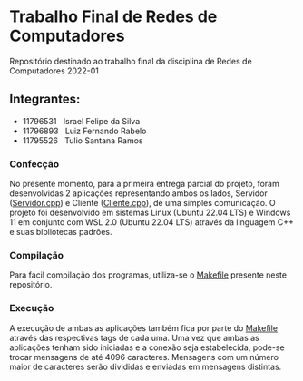 # Trabalho Final de Redes de Computadores
Repositório destinado ao trabalho final da disciplina de Redes de Computadores 2022-01

## Integrantes:
- 11796531 &nbsp; Israel Felipe da Silva
- 11796893 &nbsp; Luiz Fernando Rabelo
- 11795526 &nbsp; Tulio Santana Ramos

### Confecção
No presente momento, para a primeira entrega parcial do projeto, foram desenvolvidas 2 aplicações representando ambos os lados, Servidor ([Servidor.cpp](https://github.com/Tulio-Santana-Ramos/TrabalhoFinalRedes/blob/main/Servidor.cpp)) e Cliente ([Cliente.cpp](https://github.com/Tulio-Santana-Ramos/TrabalhoFinalRedes/blob/main/Cliente.cpp)), de uma simples comunicação.
O projeto foi desenvolvido em sistemas Linux (Ubuntu 22.04 LTS) e Windows 11 em conjunto com WSL 2.0 (Ubuntu 22.04 LTS) através da linguagem C++ e suas bibliotecas padrões.

### Compilação
Para fácil compilação dos programas, utiliza-se o [Makefile](https://github.com/Tulio-Santana-Ramos/TrabalhoFinalRedes/blob/main/Makefile) presente neste repositório.

### Execução
A execução de ambas as aplicações também fica por parte do [Makefile](https://github.com/Tulio-Santana-Ramos/TrabalhoFinalRedes/blob/main/Makefile) através das respectivas tags de cada uma. Uma vez que ambas as aplicações tenham sido iniciadas e a conexão seja estabelecida, pode-se trocar mensagens de até 4096 caracteres. Mensagens com um número maior de caracteres serão divididas e enviadas em mensagens distintas.
